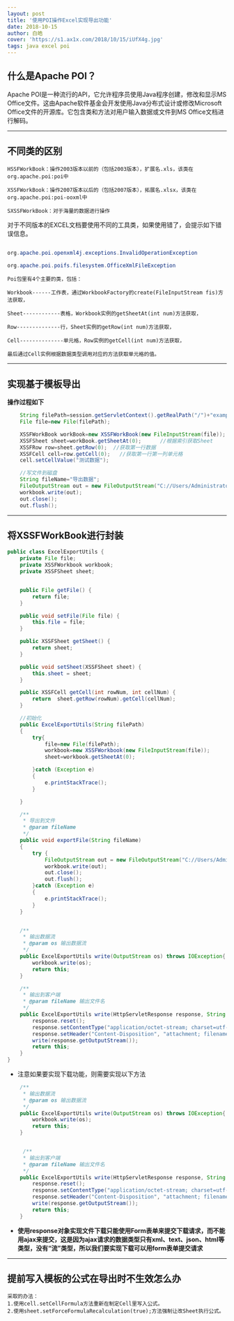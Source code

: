```yaml
---
layout: post
title: '使用POI操作Excel实现导出功能'
date: 2018-10-15
author: 白皓
cover: 'https://s1.ax1x.com/2018/10/15/iUfX4g.jpg'
tags: java excel poi
---
```

##  什么是Apache POI？

Apache POI是一种流行的API，它允许程序员使用Java程序创建，修改和显示MS Office文件。这由Apache软件基金会开发使用Java分布式设计或修改Microsoft Office文件的开源库。它包含类和方法对用户输入数据或文件到MS Office文档进行解码。

---
##  不同类的区别

    HSSFWorkBook：操作2003版本以前的（包括2003版本），扩展名.xls，该类在org.apache.poi:poi中

    XSSFWorkBook：操作2007版本以后的（包括2007版本），拓展名.xlsx，该类在org.apache.poi:poi-ooxml中

    SXSSFWorkBook：对于海量的数据进行操作

对于不同版本的EXCEL文档要使用不同的工具类，如果使用错了，会提示如下错误信息。
```java

org.apache.poi.openxml4j.exceptions.InvalidOperationException

org.apache.poi.poifs.filesystem.OfficeXmlFileException
```
	Poi包里有4个主要的类，包括：

	Workbook------工作表，通过WorkbookFactory的create(FileInputStream fis)方法获取，

	Sheet------------表格，Workbook实例的getSheetAt(int num)方法获取，

	Row--------------行，Sheet实例的getRow(int num)方法获取，

	Cell--------------单元格，Row实例的getCell(int num)方法获取，

	最后通过Cell实例根据数据类型调用对应的方法获取单元格的值。

---

## 实现基于模板导出
__操作过程如下__

```java
	String filePath=session.getServletContext().getRealPath("/")+"example.xlsx"; //获取webapp目录下的模板文件
	File file=new File(filePath); 

	XSSFWorkBook workBook=new XSSFWorkBook(new FileInputStream(file));
	XSSFSheet sheet=workBook.getSheetAt(0);      //根据索引获取Sheet
	XSSFRow row=sheet.getRow(0);  //获取第一行数据
	XSSFCell cell=row.getCell(0);   //获取第一行第一列单元格
	cell.setCellValue("测试数据");

	//写文件到磁盘
	String fileName="导出数据";
	FileOutputStream out = new FileOutputStream("C://Users/Administrator/Desktop"+fileName+".xlsx");
    workbook.write(out);
    out.close();
    out.flush();
```
---

##	将XSSFWorkBook进行封装

```java
public class ExcelExportUtils {
    private File file;
    private XSSFWorkbook workbook;
    private XSSFSheet sheet;


    public File getFile() {
        return file;
    }

    public void setFile(File file) {
        this.file = file;
    }

    public XSSFSheet getSheet() {
        return sheet;
    }

    public void setSheet(XSSFSheet sheet) {
        this.sheet = sheet;
    }

    public XSSFCell getCell(int rowNum, int cellNum) {
        return  sheet.getRow(rowNum).getCell(cellNum);
    }

    //初始化
    public ExcelExportUtils(String filePath)
    {
        try{
            file=new File(filePath);
            workbook=new XSSFWorkbook(new FileInputStream(file));
            sheet=workbook.getSheetAt(0);

        }catch (Exception e)
        {
            e.printStackTrace();
        }

    }

    /**
     * 导出到文件
     * @param fileName
     */
    public void exportFile(String fileName)
    {
        try {
            FileOutputStream out = new FileOutputStream("C://Users/Administrator/Desktop"+fileName+".xlsx");
            workbook.write(out);
            out.close();
            out.flush();
        }catch (Exception e)
        {
            e.printStackTrace();
        }
    }


    /**
     * 输出数据流
     * @param os 输出数据流
     */
    public ExcelExportUtils write(OutputStream os) throws IOException{
        workbook.write(os);
        return this;
    }

    /**
     * 输出到客户端
     * @param fileName 输出文件名
     */
    public ExcelExportUtils write(HttpServletResponse response, String fileName) throws IOException {
        response.reset();
        response.setContentType("application/octet-stream; charset=utf-8");
        response.setHeader("Content-Disposition", "attachment; filename="+Encodes.urlEncode(fileName));
        write(response.getOutputStream());
        return this;
    }
}
```

*	注意如果要实现下载功能，则需要实现以下方法


```java
	/**
     * 输出数据流
     * @param os 输出数据流
     */
    public ExcelExportUtils write(OutputStream os) throws IOException{
        workbook.write(os);
        return this;
    }


     /**
     * 输出到客户端
     * @param fileName 输出文件名
     */
    public ExcelExportUtils write(HttpServletResponse response, String fileName) throws IOException {
        response.reset();
        response.setContentType("application/octet-stream; charset=utf-8");
        response.setHeader("Content-Disposition", "attachment; filename="+Encodes.urlEncode(fileName));
        write(response.getOutputStream());
        return this;
    }
```
*	__使用response对象实现文件下载只能使用Form表单来提交下载请求，而不能用ajax来提交，这是因为ajax请求的数据类型只有xml、text、json、html等类型，没有“流”类型，所以我们要实现下载可以用form表单提交请求__

---

##	提前写入模板的公式在导出时不生效怎么办
	采取的办法： 
	1.使用cell.setCellFormula方法重新在制定Cell里写入公式。
	2.使用sheet.setForceFormulaRecalculation(true);方法强制让改Sheet执行公式。